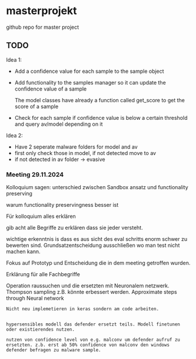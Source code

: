 # masterprojekt
github repo for master project

## TODO


Idea 1:
* Add a confidence value for each sample to the sample object
* Add functionality to the samples manager so it can update the confidence value of a sample
    
    The model classes have already a function called get_score to get the score of a sample
* Check for each sample if confidence value is below a certain threshold and query av/model depending on it

Idea 2:
* Have 2 seperate malware folders for model and av
* first only check those in model, if not detected move to av
* if not detected in av folder -> evasive


### Meeting 29.11.2024

Kolloquium sagen: unterschied zwischen Sandbox ansatz und functionality preserving

warum functionality preservingness besser ist

Für kolloquium alles erklären

gib acht alle Begriffe zu erklären dass sie jeder versteht.

wichtige erkenntnis is dass es aus sicht des eval schritts enorm schwer zu bewerten sind. Grundsatzentscheidung ausschließen wo man test nicht machen kann.

Fokus auf Prototyp und Entscheidung die in dem meeting getroffen wurden.

Erklärung für alle Fachbegriffe





Operation raussuchen und die ersetzten mit Neuronalem netzwerk.
    Thompson sampling z.B. könnte erbessert werden.
    Approximate steps through Neural network

    Nicht neu implemetieren in keras sondern am code arbeiten.


    hypersensibles modell das defender ersetzt teils. Modell finetunen oder existierendes nutzen.

    nutzen von confidence level von e.g. malconv um defender aufruf zu ersetzten. z.b. erst ab 50% confidence von malconv den windows defender befragen zu malware sample.

